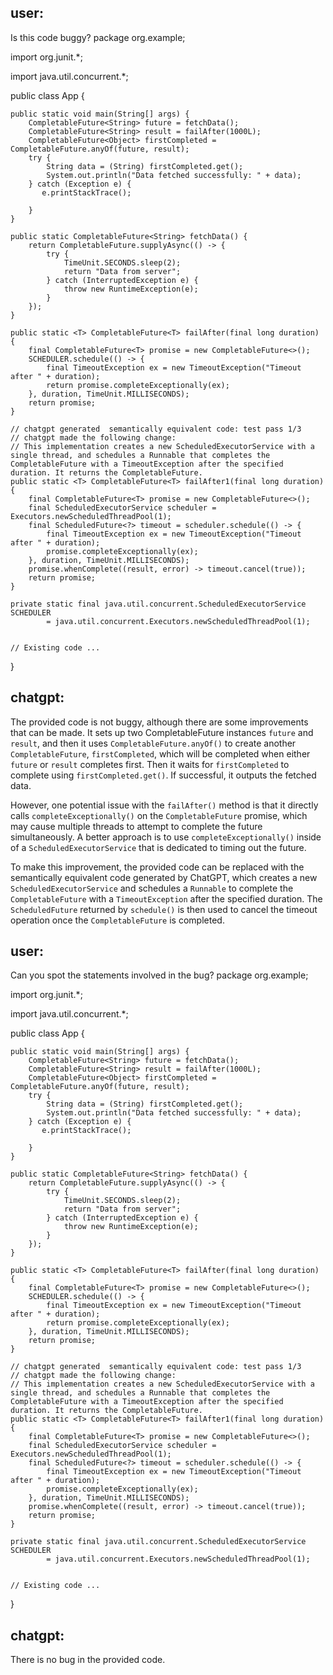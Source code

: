 

## user: 

Is this code buggy?
package org.example;

import org.junit.*;

import java.util.concurrent.*;

public class App {

    public static void main(String[] args) {
        CompletableFuture<String> future = fetchData();
        CompletableFuture<String> result = failAfter(1000L);
        CompletableFuture<Object> firstCompleted = CompletableFuture.anyOf(future, result);
        try {
            String data = (String) firstCompleted.get();
            System.out.println("Data fetched successfully: " + data);
        } catch (Exception e) {
           e.printStackTrace();

        }
    }

    public static CompletableFuture<String> fetchData() {
        return CompletableFuture.supplyAsync(() -> {
            try {
                TimeUnit.SECONDS.sleep(2);
                return "Data from server";
            } catch (InterruptedException e) {
                throw new RuntimeException(e);
            }
        });
    }

    public static <T> CompletableFuture<T> failAfter(final long duration) {
        final CompletableFuture<T> promise = new CompletableFuture<>();
        SCHEDULER.schedule(() -> {
            final TimeoutException ex = new TimeoutException("Timeout after " + duration);
            return promise.completeExceptionally(ex);
        }, duration, TimeUnit.MILLISECONDS);
        return promise;
    }

    // chatgpt generated  semantically equivalent code: test pass 1/3
    // chatgpt made the following change:
    // This implementation creates a new ScheduledExecutorService with a single thread, and schedules a Runnable that completes the CompletableFuture with a TimeoutException after the specified duration. It returns the CompletableFuture.
    public static <T> CompletableFuture<T> failAfter1(final long duration) {
        final CompletableFuture<T> promise = new CompletableFuture<>();
        final ScheduledExecutorService scheduler = Executors.newScheduledThreadPool(1);
        final ScheduledFuture<?> timeout = scheduler.schedule(() -> {
            final TimeoutException ex = new TimeoutException("Timeout after " + duration);
            promise.completeExceptionally(ex);
        }, duration, TimeUnit.MILLISECONDS);
        promise.whenComplete((result, error) -> timeout.cancel(true));
        return promise;
    }

    private static final java.util.concurrent.ScheduledExecutorService SCHEDULER
            = java.util.concurrent.Executors.newScheduledThreadPool(1);


    // Existing code ...
}

## chatgpt: 

The provided code is not buggy, although there are some improvements that can be made. It sets up two CompletableFuture instances `future` and `result`, and then it uses `CompletableFuture.anyOf()` to create another `CompletableFuture`, `firstCompleted`, which will be completed when either `future` or `result` completes first. Then it waits for `firstCompleted` to complete using `firstCompleted.get()`. If successful, it outputs the fetched data.

However, one potential issue with the `failAfter()` method is that it directly calls `completeExceptionally()` on the `CompletableFuture` promise, which may cause multiple threads to attempt to complete the future simultaneously. A better approach is to use `completeExceptionally()` inside of a `ScheduledExecutorService` that is dedicated to timing out the future.

To make this improvement, the provided code can be replaced with the semantically equivalent code generated by ChatGPT, which creates a new `ScheduledExecutorService` and schedules a `Runnable` to complete the `CompletableFuture` with a `TimeoutException` after the specified duration. The `ScheduledFuture` returned by `schedule()` is then used to cancel the timeout operation once the `CompletableFuture` is completed.

## user: 

Can you spot the statements involved in the bug?
package org.example;

import org.junit.*;

import java.util.concurrent.*;

public class App {

    public static void main(String[] args) {
        CompletableFuture<String> future = fetchData();
        CompletableFuture<String> result = failAfter(1000L);
        CompletableFuture<Object> firstCompleted = CompletableFuture.anyOf(future, result);
        try {
            String data = (String) firstCompleted.get();
            System.out.println("Data fetched successfully: " + data);
        } catch (Exception e) {
           e.printStackTrace();

        }
    }

    public static CompletableFuture<String> fetchData() {
        return CompletableFuture.supplyAsync(() -> {
            try {
                TimeUnit.SECONDS.sleep(2);
                return "Data from server";
            } catch (InterruptedException e) {
                throw new RuntimeException(e);
            }
        });
    }

    public static <T> CompletableFuture<T> failAfter(final long duration) {
        final CompletableFuture<T> promise = new CompletableFuture<>();
        SCHEDULER.schedule(() -> {
            final TimeoutException ex = new TimeoutException("Timeout after " + duration);
            return promise.completeExceptionally(ex);
        }, duration, TimeUnit.MILLISECONDS);
        return promise;
    }

    // chatgpt generated  semantically equivalent code: test pass 1/3
    // chatgpt made the following change:
    // This implementation creates a new ScheduledExecutorService with a single thread, and schedules a Runnable that completes the CompletableFuture with a TimeoutException after the specified duration. It returns the CompletableFuture.
    public static <T> CompletableFuture<T> failAfter1(final long duration) {
        final CompletableFuture<T> promise = new CompletableFuture<>();
        final ScheduledExecutorService scheduler = Executors.newScheduledThreadPool(1);
        final ScheduledFuture<?> timeout = scheduler.schedule(() -> {
            final TimeoutException ex = new TimeoutException("Timeout after " + duration);
            promise.completeExceptionally(ex);
        }, duration, TimeUnit.MILLISECONDS);
        promise.whenComplete((result, error) -> timeout.cancel(true));
        return promise;
    }

    private static final java.util.concurrent.ScheduledExecutorService SCHEDULER
            = java.util.concurrent.Executors.newScheduledThreadPool(1);


    // Existing code ...
}

## chatgpt: 

There is no bug in the provided code.
